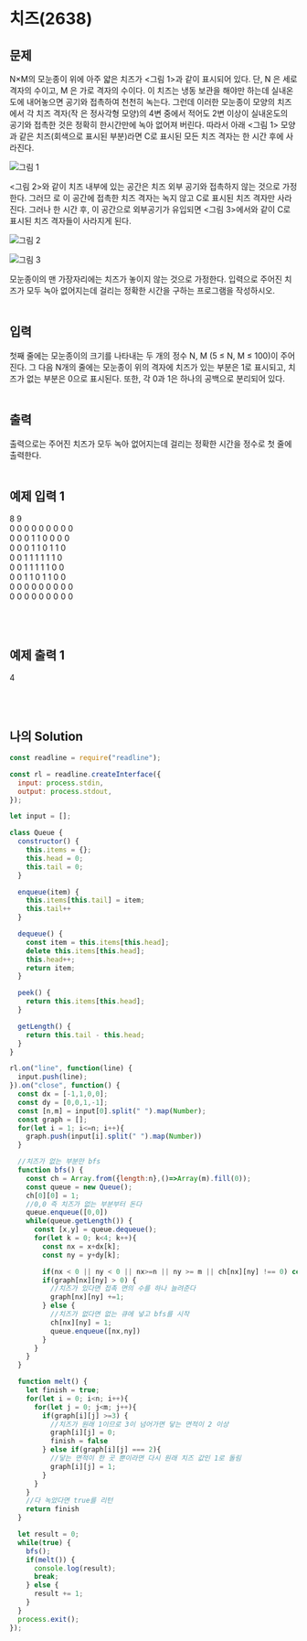 # 치즈(2638)

## 문제

N×M의 모눈종이 위에 아주 얇은 치즈가 <그림 1>과 같이 표시되어 있다. 단, N 은 세로 격자의 수이고, M 은 가로 격자의 수이다.
이 치즈는 냉동 보관을 해야만 하는데 실내온도에 내어놓으면 공기와 접촉하여 천천히 녹는다. 
그런데 이러한 모눈종이 모양의 치즈에서 각 치즈 격자(작 은 정사각형 모양)의 4변 중에서 적어도 2변 이상이 실내온도의 공기와 접촉한 것은 정확히 한시간만에 녹아 없어져 버린다. 
따라서 아래 <그림 1> 모양과 같은 치즈(회색으로 표시된 부분)라면 C로 표시된 모든 치즈 격자는 한 시간 후에 사라진다.

![그림 1](https://github.com/ourSurvey/front-end/assets/68778883/704b9a92-a137-4a05-8e7f-7072a300508a)

<그림 2>와 같이 치즈 내부에 있는 공간은 치즈 외부 공기와 접촉하지 않는 것으로 가정한다. 그러므 로 이 공간에 접촉한 치즈 격자는 녹지 않고 C로 표시된 치즈 격자만 사라진다. 그러나 한 시간 후, 이 공간으로 외부공기가 유입되면 <그림 3>에서와 같이 C로 표시된 치즈 격자들이 사라지게 된다.

![그림 2](https://github.com/ourSurvey/front-end/assets/68778883/1b17a1dd-c8a2-4f8b-ad0d-b825abd501b9)

![그림 3](https://github.com/ourSurvey/front-end/assets/68778883/df65ad09-f098-41e0-9075-adba05e3813b)


모눈종이의 맨 가장자리에는 치즈가 놓이지 않는 것으로 가정한다. 입력으로 주어진 치즈가 모두 녹아 없어지는데 걸리는 정확한 시간을 구하는 프로그램을 작성하시오.
<br/>
<br/>

## 입력

첫째 줄에는 모눈종이의 크기를 나타내는 두 개의 정수 N, M (5 ≤ N, M ≤ 100)이 주어진다.
 그 다음 N개의 줄에는 모눈종이 위의 격자에 치즈가 있는 부분은 1로 표시되고, 치즈가 없는 부분은 0으로 표시된다. 또한, 각 0과 1은 하나의 공백으로 분리되어 있다.
<br/>
<br/>

## 출력

출력으로는 주어진 치즈가 모두 녹아 없어지는데 걸리는 정확한 시간을 정수로 첫 줄에 출력한다.
<br/>
<br/>

## 예제 입력 1

8 9<br/>
0 0 0 0 0 0 0 0 0<br/>
0 0 0 1 1 0 0 0 0<br/>
0 0 0 1 1 0 1 1 0<br/>
0 0 1 1 1 1 1 1 0<br/>
0 0 1 1 1 1 1 0 0<br/>
0 0 1 1 0 1 1 0 0<br/>
0 0 0 0 0 0 0 0 0<br/>
0 0 0 0 0 0 0 0 0

<br/><br/>

## 예제 출력 1

4

<br/>
<br/>

## 나의 Solution

```javascript
const readline = require("readline");

const rl = readline.createInterface({
  input: process.stdin,
  output: process.stdout,
});

let input = [];

class Queue {
  constructor() {
    this.items = {};
    this.head = 0;
    this.tail = 0;
  }

  enqueue(item) {
    this.items[this.tail] = item;
    this.tail++
  }

  dequeue() {
    const item = this.items[this.head];
    delete this.items[this.head];
    this.head++;
    return item;
  }

  peek() {
    return this.items[this.head];
  }

  getLength() {
    return this.tail - this.head;
  }
}

rl.on("line", function(line) {
  input.push(line);
}).on("close", function() {
  const dx = [-1,1,0,0];
  const dy = [0,0,1,-1];
  const [n,m] = input[0].split(" ").map(Number);
  const graph = [];
  for(let i = 1; i<=n; i++){
    graph.push(input[i].split(" ").map(Number))
  }

  //치즈가 없는 부분만 bfs
  function bfs() {
    const ch = Array.from({length:n},()=>Array(m).fill(0));
    const queue = new Queue();
    ch[0][0] = 1;
    //0,0 즉 치즈가 없는 부분부터 돈다
    queue.enqueue([0,0])
    while(queue.getLength()) {
      const [x,y] = queue.dequeue();
      for(let k = 0; k<4; k++){
        const nx = x+dx[k];
        const ny = y+dy[k];

        if(nx < 0 || ny < 0 || nx>=n || ny >= m || ch[nx][ny] !== 0) continue;
        if(graph[nx][ny] > 0) {
          //치즈가 있다면 접촉 면의 수를 하나 늘려준다
          graph[nx][ny] +=1;
        } else {
          //치즈가 없다면 없는 큐에 넣고 bfs를 시작
          ch[nx][ny] = 1;
          queue.enqueue([nx,ny])
        }
      }
    }
  }

  function melt() {
    let finish = true;
    for(let i = 0; i<n; i++){
      for(let j = 0; j<m; j++){
        if(graph[i][j] >=3) {
          //치즈가 원래 1이므로 3이 넘어가면 닿는 면적이 2 이상
          graph[i][j] = 0;
          finish = false
        } else if(graph[i][j] === 2){
          //닿는 면적이 한 곳 뿐이라면 다시 원래 치즈 값인 1로 돌림
          graph[i][j] = 1;
        }
      }
    }
    //다 녹았다면 true를 리턴
    return finish
  }

  let result = 0;
  while(true) {
    bfs();
    if(melt()) {
      console.log(result);
      break;
    } else {
      result += 1;
    }
  }
  process.exit();
});
```

